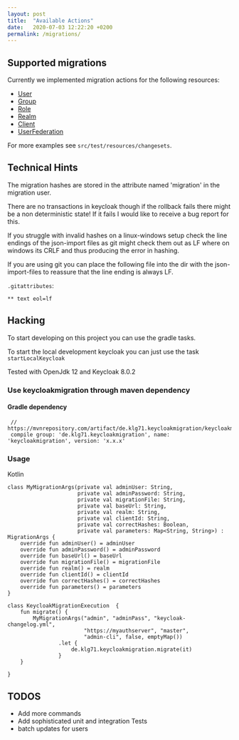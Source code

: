 ```yaml
---
layout: post
title:  "Available Actions"
date:   2020-07-03 12:22:20 +0200
permalink: /migrations/
---
```


## Supported migrations
Currently we implemented migration actions for the following resources:
- [User](usermigrations.markdown) 
- [Group](groupmigrations.markdown) 
- [Role](rolemigrations.markdown) 
- [Realm](realmmigrations.markdown) 
- [Client](clientmigrations.markdown) 
- [UserFederation](userfederationmigrations.markdown) 

For more examples see `src/test/resources/changesets`.


## Technical Hints

The migration hashes are stored in the attribute named 'migration' in the migration user.

There are no transactions in keycloak though if the rollback fails there might be a non deterministic state!
If it fails I would like to receive a bug report for this.

If you struggle with invalid hashes on a linux-windows setup check the line endings of the json-import files as git might check them out as LF where on windows its CRLF and thus producing the error in hashing.

If you are using git you can place the following file into the dir with the json-import-files to reassure that the line ending is always LF.

`.gitattributes`:

    ** text eol=lf

## Hacking
To start developing on this project you can use the gradle tasks.

To start the local development keycloak you can just use the task ```startLocalKeycloak```

Tested with OpenJdk 12 and Keycloak 8.0.2

### Use keycloakmigration through maven dependency
#### Gradle dependency
     // https://mvnrepository.com/artifact/de.klg71.keycloakmigration/keycloakmigration
     compile group: 'de.klg71.keycloakmigration', name: 'keycloakmigration', version: 'x.x.x'
 ### Usage
 Kotlin
 
    class MyMigrationArgs(private val adminUser: String,
                          private val adminPassword: String,
                          private val migrationFile: String,
                          private val baseUrl: String,
                          private val realm: String,
                          private val clientId: String,
                          private val correctHashes: Boolean,
                          private val parameters: Map<String, String>) : MigrationArgs {
        override fun adminUser() = adminUser
        override fun adminPassword() = adminPassword
        override fun baseUrl() = baseUrl
        override fun migrationFile() = migrationFile
        override fun realm() = realm
        override fun clientId() = clientId
        override fun correctHashes() = correctHashes
        override fun parameters() = parameters
    }

    class KeycloakMigrationExecution  {
        fun migrate() {
            MyMigrationArgs("admin", "adminPass", "keycloak-changelog.yml",
                            "https://myauthserver", "master",
                            "admin-cli", false, emptyMap())
                    .let {
                        de.klg71.keycloakmigration.migrate(it)
                    }
        }

    }

## TODOS
- Add more commands
- Add sophisticated unit and integration Tests
- batch updates for users

